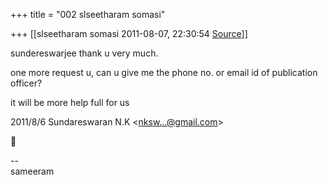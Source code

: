 +++
title = "002 slseetharam somasi"

+++
[[slseetharam somasi	2011-08-07, 22:30:54 [Source](https://groups.google.com/g/bvparishat/c/CPRCmBVdz14)]]



sundereswarjee thank u very much.

one more request u, can u give me the phone no. or email id of publication officer?

it will be more help full for us  
  

2011/8/6 Sundareswaran N.K \<[nksw...@gmail.com]()\>



  
  
  
--  
sameeram  
  

